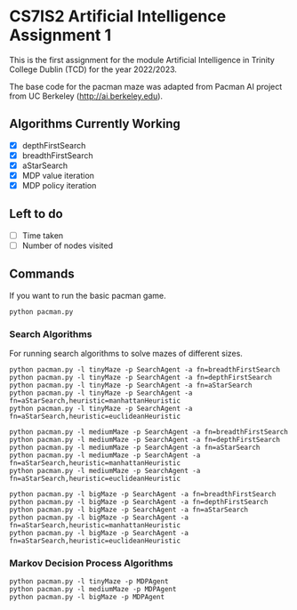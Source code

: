 # CS7IS2 Artificial Intelligence Assignment 1
This is the first assignment for the module Artificial Intelligence in Trinity College Dublin (TCD) for the year 2022/2023.

The base code for the pacman maze was adapted from Pacman AI project from UC Berkeley (http://ai.berkeley.edu).

## Algorithms Currently Working
- [x] depthFirstSearch
- [x] breadthFirstSearch
- [x] aStarSearch
- [x] MDP value iteration
- [x] MDP policy iteration

## Left to do
- [ ] Time taken
- [ ] Number of nodes visited

## Commands
If you want to run the basic pacman game.
```
python pacman.py
```
### Search Algorithms
For running search algorithms to solve mazes of different sizes.
```
python pacman.py -l tinyMaze -p SearchAgent -a fn=breadthFirstSearch
python pacman.py -l tinyMaze -p SearchAgent -a fn=depthFirstSearch
python pacman.py -l tinyMaze -p SearchAgent -a fn=aStarSearch
python pacman.py -l tinyMaze -p SearchAgent -a fn=aStarSearch,heuristic=manhattanHeuristic
python pacman.py -l tinyMaze -p SearchAgent -a fn=aStarSearch,heuristic=euclideanHeuristic

python pacman.py -l mediumMaze -p SearchAgent -a fn=breadthFirstSearch
python pacman.py -l mediumMaze -p SearchAgent -a fn=depthFirstSearch
python pacman.py -l mediumMaze -p SearchAgent -a fn=aStarSearch
python pacman.py -l mediumMaze -p SearchAgent -a fn=aStarSearch,heuristic=manhattanHeuristic
python pacman.py -l mediumMaze -p SearchAgent -a fn=aStarSearch,heuristic=euclideanHeuristic

python pacman.py -l bigMaze -p SearchAgent -a fn=breadthFirstSearch
python pacman.py -l bigMaze -p SearchAgent -a fn=depthFirstSearch
python pacman.py -l bigMaze -p SearchAgent -a fn=aStarSearch
python pacman.py -l bigMaze -p SearchAgent -a fn=aStarSearch,heuristic=manhattanHeuristic
python pacman.py -l bigMaze -p SearchAgent -a fn=aStarSearch,heuristic=euclideanHeuristic
```
### Markov Decision Process Algorithms
```
python pacman.py -l tinyMaze -p MDPAgent
python pacman.py -l mediumMaze -p MDPAgent
python pacman.py -l bigMaze -p MDPAgent
```
